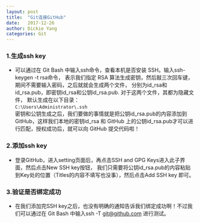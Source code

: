 ```yaml
---
layout: post
title:  "Git连接GitHub"
date:   2017-12-26
author: Dickie Yang
categories: Git
---
```


### 1.生成ssh key
- 可以通过在 Git Bash 中输入ssh命令，查看本机是否安装 SSH。输入ssh-keygen -t rsa命令，
表示我们指定 RSA 算法生成密钥，然后敲三次回车键，期间不需要输入密码，之后就就会生成两个文件，
分别为id_rsa和id_rsa.pub，即密钥id_rsa和公钥id_rsa.pub. 对于这两个文件，其都为隐藏文件，
默认生成在以下目录：<br>
`C:\Users\Administrator\.ssh`<br>
密钥和公钥生成之后，我们要做的事情就是把公钥id_rsa.pub的内容添加到 GitHub，这样我们本地的密钥id_rsa
和 GitHub 上的公钥id_rsa.pub才可以进行匹配，授权成功后，就可以向 GitHub 提交代码啦！
### 2.添加ssh key
- 登录GitHub，进入setting页面后，再点击SSH and GPG Keys进入此子界面，然后点击New SSH key按钮，
我们只需要将公钥id_rsa.pub的内容粘贴到Key处的位置（Titles的内容不填写也没事），然后点击Add SSH key 即可。
### 3.验证是否绑定成功
- 在我们添加完SSH key之后，也没有明确的通知告诉我们绑定成功啊！不过我们可以通过在 
Git Bash 中输入ssh -T git@github.com 进行测试。